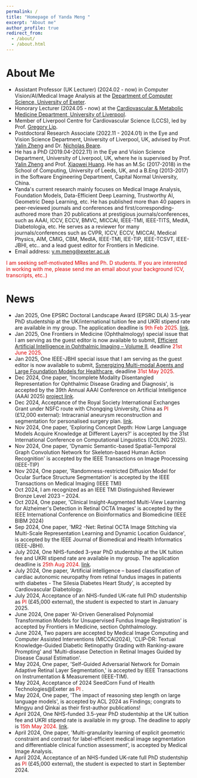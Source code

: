 ```yaml
---
permalink: /
title: "Homepage of Yanda Meng "
excerpt: "About me"
author_profile: true
redirect_from: 
  - /about/
  - /about.html
---
```




About Me
====
+ Assistant Professor (UK Lecturer) (2024.02 - now) in Computer Vision/AI/Medical Image Analysis at the [Department of Computer Science, University of Exeter](https://computerscience.exeter.ac.uk/).
+ Honorary Lecturer (2024.05 - now) at the [Cardiovascular & Metabolic Medicine Department, University of Liverpool](https://www.liverpool.ac.uk/life-course-and-medical-sciences/about/cardiovascular-and-metabolic-medicine/).
+ Member of Liverpool Centre for Cardiovascular Science (LCCS), led by Prof. [Gregory Lip](https://www.liverpool.ac.uk/health-and-life-sciences/staff/gregory-lip/).  
+  Postdoctoral Research Associate (2022.11 - 2024.01) in the Eye and Vision Science Department, University of Liverpool, UK, advised by Prof. [Yalin Zheng](http://pcwww.liv.ac.uk/~yzheng/) and Dr. [Nicholas Beare](https://www.liverpool.ac.uk/life-course-and-medical-sciences/staff/nicholas-beare/).  
+ He has a PhD (2019.04-2022.11) in the Eye and Vision Science Department, University of Liverpool, UK, where he is supervised by Prof. [Yalin Zheng](http://pcwww.liv.ac.uk/~yzheng/) and Prof. [Xiaowei Huang](https://cgi.csc.liv.ac.uk/~xiaowei/). He has an M.Sc (2017-2018) in the School of Computing, University of Leeds, UK, and a B.Eng (2013-2017) in the Software Engineering Department, Capital Normal University, China.
+ Yanda's current research mainly focuses on Medical Image Analysis, Foundation Models, Data-Efficient Deep Learning, Trustworthy AI, Geometric Deep Learning, etc. He has published more than 40 papers in peer-reviewed journals and conferences and first/corresponding-authored more than 20 publications at prestigious journals/conferences, such as AAAI, ICCV, ECCV, BMVC, MICCAI, IEEE-TMI, IEEE-TITS, MedIA, Diabetologia, etc. He serves as a reviewer for many journals/conferences such as CVPR, ICCV, ECCV, MICCAI, Medical Physics, AIM, CMIG, CBM, MedIA, IEEE-TMI, IEE-TIP, IEEE-TCSVT, IEEE-JBHI, etc.. and a lead guest editor for Frontiers in Medicine.    
+ Email address: y.m.meng@exeter.ac.uk  


<font color="#dd0000">I am seeking self-motivated MRes and Ph. D students. If you are interested in working with me, please send me an email about your background (CV, transcripts, etc..)   </font>  


News
====
+ Jan 2025, One EPSRC Doctoral Landscape Award (EPSRC DLA) 3.5-year PhD studentship at the UK/international tuition fee and UKRI stipend rate are available in my group. The application deadline is <font color="#dd0000">9th Feb 2025. </font> [link](https://www.exeter.ac.uk/v8media/recruitmentsites/documents/Unveiling_hidden_patterns_Integrating_Clinical_Biomarkers_and_ECG_Data_with_AI_to_combat_cardiovascular_disease_EPSRC_DLA_Project_September_2025_Entry.pdf).
+ Jan 2025, One Frontiers in Medicine (Ophthalmology) special issue that I am serving as the guest editor is now available to submit, [Efficient Artificial Intelligence in Ophthalmic Imaging – Volume II](https://www.frontiersin.org/research-topics/68723/efficient-artificial-intelligence-in-ophthalmic-imaging---volume-ii), deadline <font color="#dd0000"> 21st June 2025. </font> 
+ Jan 2025, One IEEE-JBHI special issue that I am serving as the guest editor is now available to submit, [Synergizing Multi-modal Agents and Large Foundation Models for Healthcare](https://www.embs.org/jbhi/wp-content/uploads/sites/18/2025/01/Special-Issue-on-Synergizing-Multi-modal-Agents-and-Large-Foundation-Models-for-Healthcare.pdf), deadline <font color="#dd0000"> 31st May 2025. </font>   
+ Dec 2024, One paper, 'Incomplete Modality Disentangled Representation for Ophthalmic Disease Grading and Diagnosis', is accepted by the 39th Annual AAAI Conference on Artificial Intelligence (AAAI 2025) [project link](https://imdr-aaai.github.io/).  
+ Dec 2024, Acceptance of the Royal Society International Exchanges Grant under NSFC route with Chongqing University, China as <font color="#dd0000"> PI </font> (£12,000 external): Intracranial aneurysm reconstruction and segmentation for personalised surgery plan.  [link](https://royalsociety.org/grants/international-exchanges/).  
+ Nov 2024, One paper, 'Exploring Concept Depth: How Large Language Models Acquire Knowledge at Different Layers?' is accepted by the 31st International Conference on Computational Linguistics (COLING 2025).  
+ Nov 2024, One paper, 'Dynamic Semantic-based Spatial-Temporal Graph Convolution Network for Skeleton-based Human Action Recognition' is accepted by the IEEE Transactions on Image Processing (IEEE-TIP)  
+ Nov 2024, One paper, 'Randomness-restricted Diffusion Model for Ocular Surface Structure Segmentation' is accepted by the IEEE Transactions on Medical Imaging (IEEE TMI)   
+ Oct 2024, I am recognized as an IEEE TMI Distinguished Reviewer Bronze Level 2023 – 2024.  
+ Oct 2024, One paper, 'Clinical Insight-Augmented Multi-View Learning for Alzheimer's Detection in Retinal OCTA Images' is accepted by the IEEE International Conference on Bioinformatics and Biomedicine (IEEE BIBM 2024)   
+ Sep 2024, One paper, 'MR2 -Net: Retinal OCTA Image Stitching via Multi-Scale Representation Learning and Dynamic Location Guidance', is accepted by the IEEE Journal of Biomedical and Health Informatics (IEEE-JBHI).
+ July 2024, One NHS-funded 3-year PhD studentship at the UK tuition fee and UKRI stipend rate are available in my group. The application deadline is <font color="#dd0000">25th Aug 2024. </font> [link](https://www.findaphd.com/phds/project/unravelling-atrial-fibrillation-complexity-advanced-statistics-and-machine-learning-integration-of-electrophysiology-clinical-data-and-big-data-sources-artificial-intelligence-biostatistics-machine-learning-digital-healthcare/?p173547).  
+ July 2024, One paper, 'Artificial intelligence – based classification of cardiac autonomic neuropathy from retinal fundus images in patients with diabetes - The Silesia Diabetes Heart Study', is accepted by Cardiovascular Diabetology.  
+ July 2024, Acceptance of an NHS-funded UK-rate full PhD studentship as <font color="#dd0000"> PI </font> (£45,000 external), the student is expected to start in January 2025.
+ June 2024, One paper 'AI-Driven Generalised Polynomial Transformation Models for Unsupervised Fundus Image Registration' is accepted by Frontiers in Medicine, section Ophthalmology.  
+ June 2024, Two papers are accepted by Medical Image Computing and Computer Assisted Interventions (MICCAI2024), 'CLIP-DR: Textual Knowledge-Guided Diabetic Retinopathy Grading with Ranking-aware Prompting' and 'Multi-disease Detection in Retinal Images Guided by Disease Causal Estimation'.  
+ May 2024, One paper, 'Self-Guided Adversarial Network for Domain Adaptive Retinal Layer Segmentation,' is accepted by IEEE Transactions on Instrumentation & Measurement (IEEE-TIM).  
+ May 2024, Acceptance of 2024 SeedCorn Fund of Health Technologies@Exeter as <font color="#dd0000"> PI </font>.
+ May 2024, One paper, 'The impact of reasoning step length on large language models', is accepted by ACL 2024 as Findings; congrats to Mingyu and Qinkai as their first-author publications!  
+ April 2024, One NHS-funded 3.5-year PhD studentship at the UK tuition fee and UKRI stipend rate is available in my group. The deadline to apply is <font color="#dd0000">15th May 2024. </font> [link](https://www.findaphd.com/phds/project/an-llm-enhanced-language-vision-model-for-atrial-fibrillation-prevention-with-ecg-record-images-and-clinical-data/?p171679).  
+ April 2024, One paper, 'Multi-granularity learning of explicit geometric constraint and contrast for label-efficient medical image segmentation and differentiable clinical function assessment', is accepted by Medical Image Analysis.  
+ April 2024, Acceptance of an NHS-funded UK-rate full PhD studentship as <font color="#dd0000"> PI </font> (£45,000 external), the student is expected to start in September 2024. 




